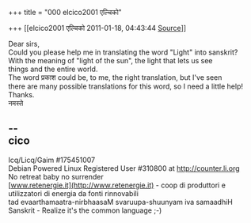 +++
title = "000 elcico2001 एल्चिको"

+++
[[elcico2001 एल्चिको	2011-01-18, 04:43:44 [Source](https://groups.google.com/g/samskrita/c/wKwopeB2obI)]]



Dear sirs,  
Could you please help me in translating the word "Light" into sanskrit?  
With the meaning of "light of the sun", the light that lets us see  
things and the entire world.  
The word प्रकाश could be, to me, the right translation, but I've seen  
there are many possible translations for this word, so I need a little help!  
Thanks.  
नमस्ते

--  
cico  
----  
Icq/Licq/Gaim #175451007  
Debian Powered Linux Registered User #310800 at <http://counter.li.org>  
No retreat baby no surrender  
[www.retenergie.it](http://www.retenergie.it) - coop di produttori e utilizzatori di energia da fonti rinnovabili  
tad evaarthamaatra-nirbhaasaM svaruupa-shuunyam iva samaadhiH  
Sanskrit - Realize it's the common language ;-)

